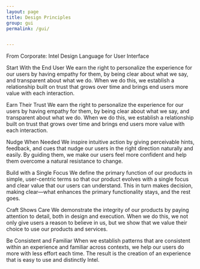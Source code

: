 ```yaml
---
layout: page
title: Design Principles
group: gui
permalink: /gui/


---
```


From Corporate: Intel Design Language for User Interface
 
Start With the End User
We earn the right to personalize the experience for our users by having empathy for them, by being clear about what we say, and transparent about what we do. When we do this, we establish a relationship built on trust that grows over time and brings end users more value with each interaction.

Earn Their Trust
We earn the right to personalize the experience for our users by having empathy for them, by being clear about what we say, and transparent about what we do. When we do this, we establish a relationship built on trust that grows over time and brings end users more value with each interaction.

Nudge When Needed
We inspire intuitive action by giving perceivable hints, feedback, and cues that nudge our users in the right direction naturally and easily. By guiding them, we make our users feel more confident and help them overcome a natural resistance to change.

Build with a Single Focus
We define the primary function of our products in simple, user-centric terms so that our product evolves with a single focus and clear value that our users can understand. This in turn makes decision, making clear—what enhances the primary functionality stays, and the rest goes.

Craft Shows Care
We demonstrate the integrity of our products by paying attention to detail, both in design and execution. When we do this, we not only give users a reason to believe in us, but we show that we value their choice to use our products and services.

Be Consistent and Familiar
When we establish patterns that are consistent within an experience and familiar across contexts, we help our users do more with less effort each time. The result is the creation of an experience that is easy to use and distinctly Intel.
